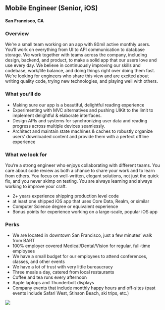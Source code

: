 ## Mobile Engineer (Senior, iOS)
#### San Francisco, CA

### Overview
We’re a small team working on an app with 80mil active monthly users. You’ll work on everything from UI to API communication to database storage. We work together with teams across the company, including design, backend, and product, to make a solid app that our users love and use every day.
We believe in continuously improving our skills and codebase, work/life balance, and doing things right over doing them fast. We’re looking for engineers who share this view and are excited about writing quality code, trying new technologies, and playing well with others.

### What you’ll do
+	Making sure our app is a beautiful, delightful reading experience
+	Experimenting with MVC alternatives and pushing UIKit to the limit to implement delightful & elaborate interfaces.
+	Design APIs and systems for synchronizing user data and reading progress across multiple devices seamlessly.
+	Architect and maintain state machines & caches to robustly organize users’ downloaded content and provide them with a perfect offline experience

### What we look for
You’re a strong engineer who enjoys collaborating with different teams. You care about code review as both a chance to share your work and to learn from others. You focus on well-written, elegant solutions, not just the quick fix, and you never skimp on testing. You are always learning and always working to improve your craft.
+	2+ years experience shipping production level code
+	at least one shipped iOS app that uses Core Data, Realm, or similar
+	Computer Science degree or equivalent experience
+	Bonus points for experience working on a large-scale, popular iOS app

### Perks
+	We are located in downtown San Francisco, just a few minutes’ walk from BART
+	100% employer covered Medical/Dental/Vision for regular, full-time employees
+	We have a small budget for our employees to attend conferences, classes, and other events
+	We have a lot of trust with very little bureaucracy
+	Three meals a day, catered from local restaurants
+	Coffee and tea runs every afternoon
+	Apple laptops and Thunderbolt displays
+	Company events that include monthly happy hours and off-sites (past events include Safari West, Stinson Beach, ski trips, etc.)


[<img src='https://dabuttonfactory.com/button.png?t=Learn+More&f=Calibri-Bold&ts=24&tc=fff&hp=20&vp=8&c=5&bgt=unicolored&bgc=29aafe'>](https://letsrockit.co/job/u2nyawjk-mobile-engineer-senior-ios)
